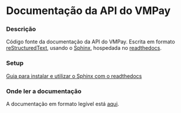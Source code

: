 # Documentação da API do VMPay

### Descrição

Código fonte da documentação da API do VMPay. Escrita em formato
[reStructuredText](http://docutils.sourceforge.net/rst.html),
usando o [Sphinx](http://sphinx-doc.org/),
hospedada no [readthedocs](https://readthedocs.org/).

### Setup

[Guia para instalar e utilizar o Sphinx com o readthedocs](https://docs.readthedocs.org/en/latest/getting_started.html)

### Onde ler a documentação

A documentação em formato legível está [aqui](http://vmpay-api.readthedocs.org/en/latest/).
